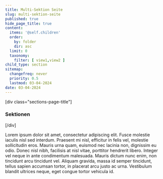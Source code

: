 ```yaml
---
title: Multi-Sektion Seite
slug: multi-sektion-seite
published: true
hide_page_title: true
content:
  items: '@self.children'
  order:
    by: folder
    dir: asc
  limit: 0
  taxonomy:
    filter: [ view1,view2 ]
child_type: section
sitemap:
  changefreq: never
  priority: 0.5
  lastmod: 03-04-2024
date: 03-04-2024
---
```


[div class="sections-page-title"]

### Sektionen

[/div]

Lorem ipsum dolor sit amet, consectetur adipiscing elit. Fusce molestie iaculis nisl sed interdum. Praesent mi nisl, efficitur in felis vel, molestie sollicitudin eros. Mauris urna quam, euismod nec lacinia non, dignissim eu odio. Donec nisl nibh, facilisis at nisl vitae, porttitor hendrerit libero. Integer vel neque in ante condimentum malesuada. Mauris dictum nunc enim, non tincidunt arcu tincidunt vel. Aliquam gravida, massa id semper tincidunt, tellus sapien accumsan tortor, in placerat arcu justo ac urna. Vestibulum blandit ultrices neque, eget congue tortor vehicula id.
